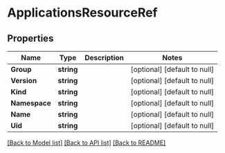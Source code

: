 # ApplicationsResourceRef

## Properties
Name | Type | Description | Notes
------------ | ------------- | ------------- | -------------
**Group** | **string** |  | [optional] [default to null]
**Version** | **string** |  | [optional] [default to null]
**Kind** | **string** |  | [optional] [default to null]
**Namespace** | **string** |  | [optional] [default to null]
**Name** | **string** |  | [optional] [default to null]
**Uid** | **string** |  | [optional] [default to null]

[[Back to Model list]](../README.md#documentation-for-models) [[Back to API list]](../README.md#documentation-for-api-endpoints) [[Back to README]](../README.md)

